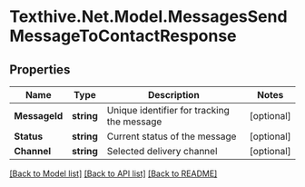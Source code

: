 # Texthive.Net.Model.MessagesSendMessageToContactResponse

## Properties

Name | Type | Description | Notes
------------ | ------------- | ------------- | -------------
**MessageId** | **string** | Unique identifier for tracking the message | [optional] 
**Status** | **string** | Current status of the message | [optional] 
**Channel** | **string** | Selected delivery channel | [optional] 

[[Back to Model list]](../README.md#documentation-for-models) [[Back to API list]](../README.md#documentation-for-api-endpoints) [[Back to README]](../README.md)


